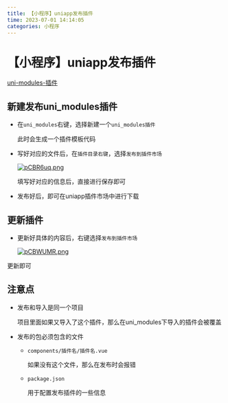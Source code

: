 ```yaml
---
title: 【小程序】uniapp发布插件
time: 2023-07-01 14:14:05
categories: 小程序
---
```

# 【小程序】uniapp发布插件

[uni-modules-插件](https://uniapp.dcloud.net.cn/plugin/uni_modules.html#%E4%BD%BF%E7%94%A8-uni-modules-%E6%8F%92%E4%BB%B6)

## 新建发布uni_modules插件

- 在`uni_modules`右键，选择新建一个`uni_modules插件`

  此时会生成一个插件模板代码

- 写好对应的文件后，在`插件目录右键`，选择`发布到插件市场`

  [![pCBR6uq.png](https://s1.ax1x.com/2023/07/01/pCBR6uq.png)](https://imgse.com/i/pCBR6uq)

  填写好对应的信息后，直接进行保存即可

- 发布好后，即可在uniapp插件市场中进行下载

## 更新插件

- 更新好具体的内容后，右键选择`发布到插件市场`

  [![pCBWUMR.png](https://s1.ax1x.com/2023/07/01/pCBWUMR.png)](https://imgse.com/i/pCBWUMR)

更新即可

## 注意点

- 发布和导入是同一个项目

  项目里面如果又导入了这个插件，那么在uni_modules下导入的插件会被覆盖

- 发布的包必须包含的文件

  - `components/插件名/插件名.vue`
    
    如果没有这个文件，那么在发布时会报错

  - `package.json`
    
    用于配置发布插件的一些信息